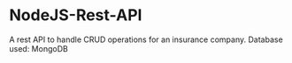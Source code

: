 # NodeJS-Rest-API
A rest API to handle CRUD operations for an insurance company.
Database used: MongoDB
